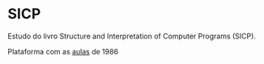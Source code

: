 # SICP
Estudo do livro Structure and Interpretation of Computer Programs (SICP).

Plataforma com as [aulas](https://ocw.mit.edu/courses/6-001-structure-and-interpretation-of-computer-programs-spring-2005/video_galleries/video-lectures/) de 1986 

